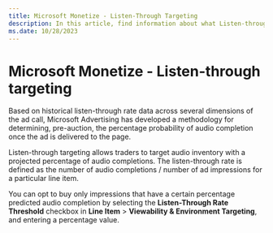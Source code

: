 ```yaml
---
title: Microsoft Monetize - Listen-Through Targeting
description: In this article, find information about what Listen-through targeting is and how to set it up for a line item.
ms.date: 10/28/2023
---
```


# Microsoft Monetize - Listen-through targeting

Based on historical listen-through rate data across several dimensions of the ad call, Microsoft Advertising has developed a methodology for determining, pre-auction, the percentage probability of audio completion once the ad is delivered to the page.

Listen-through targeting allows traders to target audio inventory with a projected percentage of audio completions. The listen-through rate is defined as the number of audio completions / number of ad impressions for a particular line item.

You can opt to buy only impressions that have a certain percentage predicted audio completion by selecting the **Listen-Through Rate Threshold** checkbox in **Line Item** > **Viewability & Environment Targeting**, and entering a percentage value.
